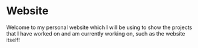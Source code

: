 # Website
Welcome to my personal website which I will be using to show the projects that I have worked on and am currently working on, such as the website itself!
